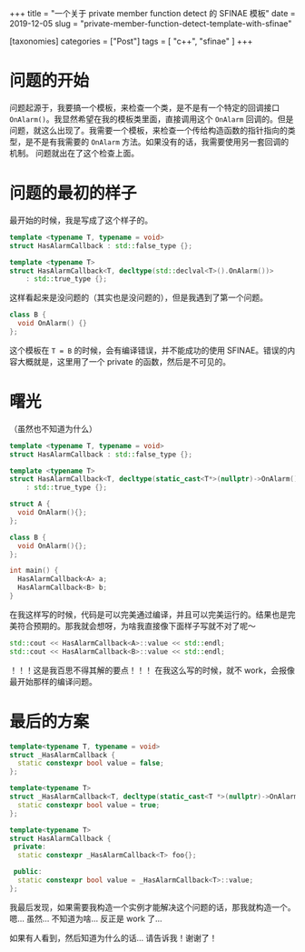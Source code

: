 +++
title = "一个关于 private member function detect 的 SFINAE 模板"
date = 2019-12-05
slug = "private-member-function-detect-template-with-sfinae"

[taxonomies]
categories =  ["Post"]
tags = [ "c++", "sfinae" ]
+++


# 问题的开始
问题起源于，我要搞一个模板，来检查一个类，是不是有一个特定的回调接口 `OnAlarm()`。我显然希望在我的模板类里面，直接调用这个 `OnAlarm` 回调的。但是问题，就这么出现了。我需要一个模板，来检查一个传给构造函数的指针指向的类型，是不是有我需要的 `OnAlarm` 方法。如果没有的话，我需要使用另一套回调的机制。
问题就出在了这个检查上面。

<!-- more -->

# 问题的最初的样子
最开始的时候，我是写成了这个样子的。
```cpp
template <typename T, typename = void>
struct HasAlarmCallback : std::false_type {};

template <typename T>
struct HasAlarmCallback<T, decltype(std::declval<T>().OnAlarm())>
    : std::true_type {};
```
这样看起来是没问题的（其实也是没问题的），但是我遇到了第一个问题。
```c++
class B {
  void OnAlarm() {}
};
```
这个模板在 `T = B` 的时候，会有编译错误，并不能成功的使用 SFINAE。错误的内容大概就是，这里用了一个 private 的函数，然后是不可见的。

# 曙光
（虽然也不知道为什么）
```c++
template <typename T, typename = void>
struct HasAlarmCallback : std::false_type {};

template <typename T>
struct HasAlarmCallback<T, decltype(static_cast<T*>(nullptr)->OnAlarm())>
    : std::true_type {};

struct A {
  void OnAlarm(){};
};

class B {
  void OnAlarm(){};
};

int main() {
  HasAlarmCallback<A> a;
  HasAlarmCallback<B> b;
}
```
在我这样写的时候，代码是可以完美通过编译，并且可以完美运行的。结果也是完美符合预期的。那我就会想呀，为啥我直接像下面样子写就不对了呢～
```c++
std::cout << HasAlarmCallback<A>::value << std::endl;
std::cout << HasAlarmCallback<B>::value << std::endl;
```
！！！这是我百思不得其解的要点！！！
在我这么写的时候，就不 work，会报像最开始那样的编译问题。
# 最后的方案
```c++
template<typename T, typename = void>
struct _HasAlarmCallback {
  static constexpr bool value = false;
};

template<typename T>
struct _HasAlarmCallback<T, decltype(static_cast<T *>(nullptr)->OnAlarm())> {
  static constexpr bool value = true;
};

template<typename T>
struct HasAlarmCallback {
 private:
  static constexpr _HasAlarmCallback<T> foo{};

 public:
  static constexpr bool value = _HasAlarmCallback<T>::value;
};
```
我最后发现，如果需要我构造一个实例才能解决这个问题的话，那我就构造一个。
嗯… 虽然… 不知道为啥…
反正是 work 了…

如果有人看到，然后知道为什么的话… 请告诉我！谢谢了！






